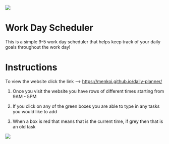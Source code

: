 <img src="https://i.imgur.com/26Tj3u2.png"/></a>

# Work Day Scheduler 
This is a simple 9-5 work day scheduler that helps keep track of your daily goals throughout the work day!


# Instructions 
To view the website click the link --> 
https://menkoi.github.io/daily-planner/


1. Once you visit the website you have rows of different times starting from 9AM - 5PM

2. If you click on any of the green boxes you are able to type in any tasks you would like to add

3. When a box is red that means that is the current time, if grey then that is an old task

<img src="https://i.imgur.com/YMaT2ME.png" /></a>
